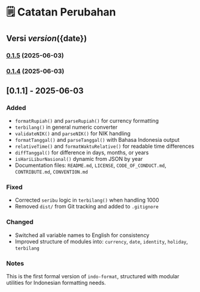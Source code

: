 # 🗒️ Catatan Perubahan

## Versi ${version} (${date})

### [0.1.5](https://github.com/liu-purnomo/indo-format/compare/v0.1.4...v0.1.5) (2025-06-03)

### [0.1.4](https://github.com/liu-purnomo/indo-format/compare/v0.1.3...v0.1.4) (2025-06-03)

## [0.1.1] - 2025-06-03
### Added
- `formatRupiah()` and `parseRupiah()` for currency formatting
- `terbilang()` in general numeric converter
- `validateNIK()` and `parseNIK()` for NIK handling
- `formatTanggal()` and `parseTanggal()` with Bahasa Indonesia output
- `relativeTime()` and `formatWaktuRelative()` for readable time differences
- `diffTanggal()` for difference in days, months, or years
- `isHariLiburNasional()` dynamic from JSON by year
- Documentation files: `README.md`, `LICENSE`, `CODE_OF_CONDUCT.md`, `CONTRIBUTE.md`, `CONVENTION.md`

### Fixed
- Corrected `seribu` logic in `terbilang()` when handling 1000
- Removed `dist/` from Git tracking and added to `.gitignore`

### Changed
- Switched all variable names to English for consistency
- Improved structure of modules into: `currency`, `date`, `identity`, `holiday`, `terbilang`

### Notes
This is the first formal version of `indo-format`, structured with modular utilities for Indonesian formatting needs.

